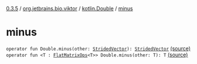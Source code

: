 [0.3.5](../../index.md) / [org.jetbrains.bio.viktor](../index.md) / [kotlin.Double](index.md) / [minus](.)

# minus

`operator fun Double.minus(other: `[`StridedVector`](../-strided-vector/index.md)`): `[`StridedVector`](../-strided-vector/index.md) [(source)](https://github.com/JetBrains-Research/viktor/blob/0.3.5/src/main/kotlin/org/jetbrains/bio/viktor/DoubleExtensions.kt#L28)
`operator fun <T : `[`FlatMatrixOps`](../-flat-matrix-ops/index.md)`<T>> Double.minus(other: T): T` [(source)](https://github.com/JetBrains-Research/viktor/blob/0.3.5/src/main/kotlin/org/jetbrains/bio/viktor/DoubleExtensions.kt#L34)